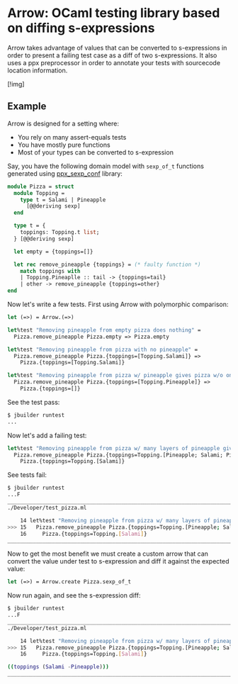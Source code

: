 Arrow: OCaml testing library based on diffing s-expressions
============================================================

Arrow takes advantage of values that can be converted to s-expressions in order
to present a failing test case as a diff of two s-expressions. It also uses a
ppx preprocessor in order to annotate your tests with sourcecode location
information.

[!img]

Example
-------

Arrow is designed for a setting where:
 * You rely on many assert-equals tests
 * You have mostly pure functions
 * Most of your types can be converted to s-expression

Say, you have the following domain model with `sexp_of_t` functions
generated using [ppx_sexp_conf]() library:

```ocaml
module Pizza = struct
  module Topping =
    type t = Salami | Pineapple
      [@@deriving sexp]
  end

  type t = {
    toppings: Topping.t list;
  } [@@deriving sexp]

  let empty = {toppings=[]}

  let rec remove_pineapple {toppings} = (* faulty function *)
    match toppings with
    | Topping.Pineaplle :: tail -> {toppings=tail}
    | other -> remove_pineapple {toppings=other}
end
```

Now let's write a few tests. First using Arrow with polymorphic comparison:

```ocaml
let (=>) = Arrow.(=>)

let%test "Removing pineapple from empty pizza does nothing" =
  Pizza.remove_pineapple Pizza.empty => Pizza.empty

let%test "Removing pineapple from pizza with no pineapple" =
  Pizza.remove_pineapple Pizza.{toppings=[Topping.Salami]} =>
    Pizza.{toppings=[Topping.Salami]}

let%test "Removing pineapple from pizza w/ pineapple gives pizza w/o one" =
  Pizza.remove_pineapple Pizza.{toppings=[Topping.Pineapple]} =>
    Pizza.{toppings=[]}
```

See the test pass:

```sh
$ jbuilder runtest
...
```

Now let's add a failing test:

```ocaml
let%test "Removing pineapple from pizza w/ many layers of pineapple gives pizza w/o one" =
  Pizza.remove_pineapple Pizza.{toppings=Topping.[Pineapple; Salami; Pineapple]} =>
    Pizza.{toppings=Topping.[Salami]}
```

See tests fail:

```sh
$ jbuilder runtest
...F
_______________________________________________________________________________
./Developer/test_pizza.ml

    14 let%test "Removing pineapple from pizza w/ many layers of pineapple gives pizza w/o one" =
>>> 15   Pizza.remove_pineapple Pizza.{toppings=Topping.[Pineapple; Salami; Pineapple]} =>
    16     Pizza.{toppings=Topping.[Salami]}
_______________________________________________________________________________
```

Now to get the most benefit we must create a custom arrow that can convert
the value under test to s-expression and diff it against the expected value:

```ocaml
let (=>) = Arrow.create Pizza.sexp_of_t
```

Now run again, and see the s-expression diff:

```sh
$ jbuilder runtest
...F
_______________________________________________________________________________
./Developer/test_pizza.ml

    14 let%test "Removing pineapple from pizza w/ many layers of pineapple gives pizza w/o one" =
>>> 15   Pizza.remove_pineapple Pizza.{toppings=Topping.[Pineapple; Salami; Pineapple]} =>
    16     Pizza.{toppings=Topping.[Salami]}

((toppings (Salami -Pineapple)))
_______________________________________________________________________________
```
